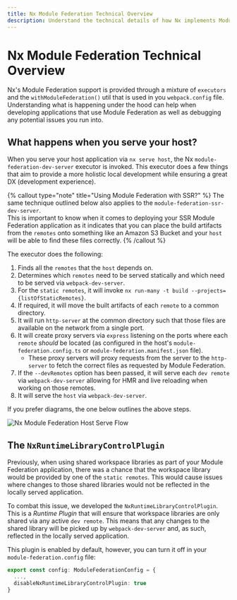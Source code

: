 ```yaml
---
title: Nx Module Federation Technical Overview
description: Understand the technical details of how Nx implements Module Federation through executors and webpack configuration utilities.
---
```


# Nx Module Federation Technical Overview

Nx's Module Federation support is provided through a mixture of `executors` and the `withModuleFederation()` util that is used in you `webpack.config` file. Understanding what is happening under the hood can help when developing applications that use Module Federation as well as debugging any potential issues you run into.

## What happens when you serve your host?

When you serve your host application via `nx serve host`, the Nx `module-federation-dev-server` executor is invoked. This executor does a few things that aim to provide a more holistic local development while ensuring a great DX (development experience).

{% callout type="note" title="Using Module Federation with SSR?" %}
The same technique outlined below also applies to the `module-federation-ssr-dev-server`.  
This is important to know when it comes to deploying your SSR Module Federation application as it indicates that you can place the build artifacts from the `remotes` onto something like an Amazon S3 Bucket and your `host` will be able to find these files correctly.
{% /callout %}

The executor does the following:

1. Finds all the `remotes` that the `host` depends on.
2. Determines which `remotes` need to be served statically and which need to be served via `webpack-dev-server`.
3. For the `static remotes`, it will invoke `nx run-many -t build --projects={listOfStaticRemotes}`.
4. If required, it will move the built artifacts of each `remote` to a common directory.
5. It will run `http-server` at the common directory such that those files are available on the network from a single port.
6. It will create proxy servers via `express` listening on the ports where each `remote` _should_ be located (as configured in the host's `module-federation.config.ts` or `module-federation.manifest.json` file).
   - These proxy servers will proxy requests from the server to the `http-server` to fetch the correct files as requested by Module Federation.
7. If the `--devRemotes` option has been passed, it will serve each `dev remote` via `webpack-dev-server` allowing for HMR and live reloading when working on those remotes.
8. It will serve the `host` via `webpack-dev-server`.

If you prefer diagrams, the one below outlines the above steps.

![Nx Module Federation Host Serve Flow](/shared/concepts/module-federation/module-federation-host-serve-light.png)

## The `NxRuntimeLibraryControlPlugin`

Previously, when using shared workspace libraries as part of your Module Federation application, there was a chance that the workspace library would be provided by one of the `static remotes`. This would cause issues where changes to those shared libraries would not be reflected in the locally served application.

To combat this issue, we developed the `NxRuntimeLibraryControlPlugin`. This is a _Runtime Plugin_ that will ensure that workspace libraries are only shared via any active `dev remote`. This means that any changes to the shared library will be picked up by `webpack-dev-server` and, as such, reflected in the locally served application.

This plugin is enabled by default, however, you can turn it off in your `module-federation.config` file:

```ts
export const config: ModuleFederationConfig = {
  ...,
  disableNxRuntimeLibraryControlPlugin: true
}
```
